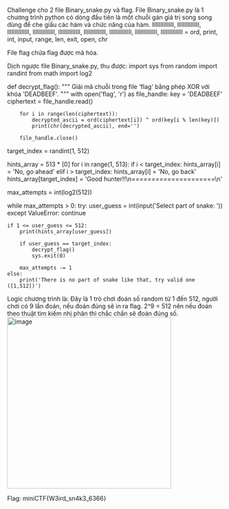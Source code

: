 Challenge cho 2 file Binary_snake.py và flag.
File Binary_snake.py là 1 chương trình python có dòng đầu tiên là một chuỗi gán giá trị song song dùng để che giấu các hàm và chức năng của hàm.
lllllllllllllll, llllllllllllllI, lllllllllllllIl, lllllllllllllII, llllllllllllIll, llllllllllllIlI, llllllllllllIIl, llllllllllllIII, lllllllllllIlll = ord, print, int, input, range, len, exit, open, chr

File flag chứa flag được mã hóa.

Dịch ngược file Binary_snake.py, thu được:
import sys
from random import randint
from math import log2

def decrypt_flag():
    """
    Giải mã chuỗi trong file 'flag' bằng phép XOR với khóa 'DEADBEEF'.
    """
    with open('flag', 'r') as file_handle:
        key = 'DEADBEEF'
        ciphertext = file_handle.read()
        
        for i in range(len(ciphertext)):
            decrypted_ascii = ord(ciphertext[i]) ^ ord(key[i % len(key)])
            print(chr(decrypted_ascii), end='') 
        
        file_handle.close()

target_index = randint(1, 512) 

hints_array = 513 * [0] 
for i in range(1, 513):
    if i < target_index:
        hints_array[i] = 'No, go ahead'
    elif i > target_index:
        hints_array[i] = 'No, go back'
hints_array[target_index] = 'Good hunter!!\n=====================\n'

max_attempts = int(log2(512)) 

while max_attempts > 0:
    try:
        user_guess = int(input('Select part of snake: '))
    except ValueError:
        continue

    if 1 <= user_guess <= 512:
        print(hints_array[user_guess])
        
        if user_guess == target_index:
            decrypt_flag()
            sys.exit(0)
            
        max_attempts -= 1
    else:
        print('There is no part of snake like that, try valid one ([1,512])')

Logic chương trình là: Đây là 1 trò chơi đoán số random từ 1 đến 512, người chơi có 9 lần đoán, nếu đoán đúng sẽ in ra flag. 2^9 = 512 nên nếu đoán theo thuật tìm kiếm nhị phân thì chắc chắn sẽ đoán đúng số.
<img width="381" height="398" alt="image" src="https://github.com/user-attachments/assets/ee36bdea-3bd3-4f51-8f28-2cb0234439dd" />

Flag: miniCTF{W3ird_sn4k3_6366}
